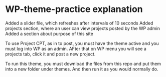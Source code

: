 # WP-theme-practice explanation


Added a slider file, which refreshes after intervals of 10 seconds
Added projects section, where an user can view projects posted by the WP admin
Added a section about purpose of this site


To use Project CPT, as in to post, you must have the theme active and you must log into WP as an admin. AFter that on WP menu you will see a projects tab, click it and post a new project.


To run this theme, you must download the files from this repo and put them into a new folder under themes. And then run it as you would normally do.
